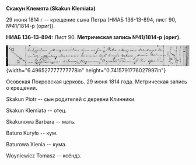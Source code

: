 **Скакун Клемята (Skakun Klemiata)**

29 июня 1814 г -- крещение сына Петра (НИАБ 136-13-894, лист 90,
№41/1814-р (ориг)).

**НИАБ 136-13-894:** Лист 90. **Метрическая запись №41/1814-р (ориг).**

![](./media/d53903d598677c894dd96ae94eab3f81b55dc007.png){width="6.496527777777778in"
height="0.7415791776027997in"}

Осовская Покровская церковь. 29 июня 1814 года. Метрическая запись о
крещении.

Skakun Piotr -- сын родителей с деревни Клинники.

Skakun Klemiata -- отец.

Skakunowa Barbara -- мать.

Baturo Kuryło -- кум.

Baturowa Xienia -- кума.

Woyniewicz Tomasz -- ксёндз.
